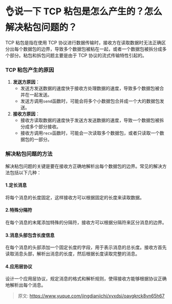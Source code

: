 # 👌说一下 TCP 粘包是怎么产生的？怎么解决粘包问题的？

TCP 粘包是指在使用 TCP 协议进行数据传输时，接收方在读取数据时无法正确区分出每个数据包的边界，导致多个数据包被粘在一起，或者一个数据包被拆分成多个部分。粘包和拆包问题主要是由于 TCP 协议的流式传输特性引起的。

### TCP 粘包产生的原因
1. **发送方原因**：
    - 发送方发送数据的速度快于接收方处理数据的速度，导致多个数据包被合并在一起发送。
    - 发送方调用`send`函数时，可能会将多个小数据包合并成一个大的数据包发送。
2. **接收方原因**：
    - 接收方读取数据的速度快于发送方发送数据的速度，导致一个数据包被拆分成多个部分接收。
    - 接收方调用`recv`函数时，可能会一次读取多个数据包，或者只读取一个数据包的一部分。

### 解决粘包问题的方法
解决粘包问题的关键是要在接收方正确地解析出每个数据包的边界。常见的解决方法包括以下几种：

#### 1.**定长消息**
将每个消息的长度固定，这样接收方可以根据固定的长度来读取数据。

#### 2.**特殊分隔符**
在每个消息的末尾添加特殊的分隔符，接收方可以根据分隔符来区分消息的边界。

#### 3.**消息头部包含长度信息**
在每个消息的头部添加一个固定长度的字段，用于表示消息的总长度。接收方首先读取消息头部，解析出消息的长度，然后根据长度读取完整的消息。

#### 4.**应用层协议**
设计一个应用层协议，规定消息的格式和解析规则，使得接收方能够根据协议正确地解析出每个消息。



> 原文: <https://www.yuque.com/jingdianjichi/xyxdsi/oavgkrck8vn65h67>
